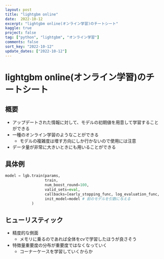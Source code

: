 ```yaml
---
layout: post
title: "lightgbm online"
date:  2022-10-12
excerpt: "lightgbm online(オンライン学習)のチートシート"
kaggle: true
project: false
tag: ["python", "lightgbm", "オンライン学習"]
comments: false
sort_key: "2022-10-12"
update_dates: ["2022-10-12"]
---
```



# lightgbm online(オンライン学習)のチートシート

## 概要
 - アップデートされた情報に対して、モデルの初期値を用意して学習することができる
 - 一種のオンライン学習のようなことができる
   - モデルの複雑度は増す方向にしか行かないので使用には注意
 - データ量が非常に大きいときにも用いることができる

## 具体例

```python
model = lgb.train(params, 
                  train, 
                  num_boost_round=100, 
                  valid_sets=eval, 
                  callbacks=[early_stopping_func, log_evaluation_func, learning_rate_func], 
                  init_model=model # 前のモデルを引数に与える
            )
```

## ヒューリスティック
 - 精度的な側面
   - メモリに乗るのであれば全体をcvで学習したほうが良さそう
 - 特徴量重要度の分布が重要度ではなくなっていく
   - コーナーケースを学習していくからか
